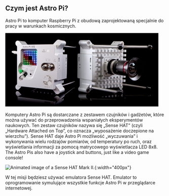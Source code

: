 ## Czym jest Astro Pi?

Astro Pi to komputer Raspberry Pi z obudową zaprojektowaną specjalnie do pracy w warunkach kosmicznych.

![Animated image of a Sense HAT being attached to the top of a Raspberry Pi computer.](images/astro_pi_casing.jpeg)

Komputery Astro Pi są dostarczane z zestawem czujników i gadżetów, które można używać do przeprowadzenia wspaniałych eksperymentów naukowych. Ten zestaw czujników nazywa się „Sense HAT” (czyli „Hardware Attached on Top”, co oznacza „wyposażenie doczepione na wierzchu”). Sense HAT daje Astro Pi możliwość „wyczuwania” i wykonywania wielu rodzajów pomiarów, od temperatury po ruch, oraz wyświetlania informacji za pomocą matrycowego wyświetlacza LED 8x8. The Astro Pis also have a joystick and buttons, just like a video game console!

![Animated image of a Sense HAT Mark II.](images/AP_spin.gif){:width="400px"}

W tej misji będziesz używać emulatora Sense HAT. Emulator to oprogramowanie symulujące wszystkie funkcje Astro Pi w przeglądarce internetowej.




